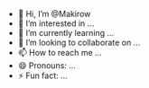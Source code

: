 - 👋 Hi, I’m @Makirow
- 👀 I’m interested in ...
- 🌱 I’m currently learning ...
- 💞️ I’m looking to collaborate on ...
- 📫 How to reach me ...
- 😄 Pronouns: ...
- ⚡ Fun fact: ...

<!---
Makirow/Makirow is a ✨ special ✨ repository because its `README.md` (this file) appears on your GitHub profile.
You can click the Preview link to take a look at your changes.
--->
